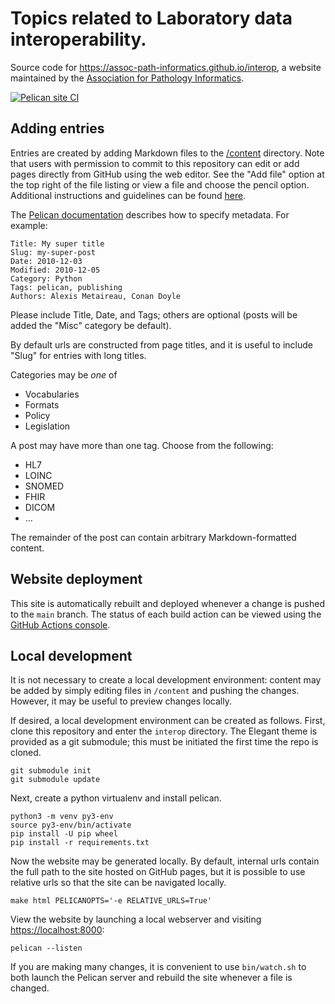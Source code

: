 # Topics related to Laboratory data interoperability.

Source code for <https://assoc-path-informatics.github.io/interop>, a
website maintained by the [Association for Pathology Informatics](https://pathologyinformatics.org).

[![Pelican site CI](https://github.com/assoc-path-informatics/interop/actions/workflows/pelican.yml/badge.svg)](https://github.com/assoc-path-informatics/interop/actions/workflows/pelican.yml)

## Adding entries

Entries are created by adding Markdown files to the
[/content](/content) directory. Note that users with permission to
commit to this repository can edit or add pages directly from GitHub
using the web editor. See the "Add file" option at the top right of
the file listing or view a file and choose the pencil
option. Additional instructions and guidelines can be found
[here](https://assoc-path-informatics.github.io/interop/pages/about.html).

The [Pelican documentation](https://docs.getpelican.com/en/latest/content.html#file-metadata)
describes how to specify metadata. For example:

```
Title: My super title
Slug: my-super-post
Date: 2010-12-03
Modified: 2010-12-05
Category: Python
Tags: pelican, publishing
Authors: Alexis Metaireau, Conan Doyle
```

Please include Title, Date, and Tags; others are optional (posts will
be added the "Misc" category be default).

By default urls are constructed from page titles, and it is useful to
include "Slug" for entries with long titles.

Categories may be *one* of

- Vocabularies
- Formats
- Policy
- Legislation

A post may have more than one tag. Choose from the following:

- HL7
- LOINC
- SNOMED
- FHIR
- DICOM
- ...

The remainder of the post can contain arbitrary Markdown-formatted content.

## Website deployment

This site is automatically rebuilt and deployed whenever a change is
pushed to the ``main`` branch. The status of each build action can be
viewed using the
[GitHub Actions console](https://github.com/assoc-path-informatics/interop/actions).

## Local development

It is not necessary to create a local development environment: content
may be added by simply editing files in ``/content`` and pushing the
changes. However, it may be useful to preview changes locally.

If desired, a local development environment can be created as follows. First,
clone this repository and enter the ``interop`` directory. The Elegant
theme is provided as a git submodule; this must be initiated the first
time the repo is cloned.

```
git submodule init
git submodule update
```

Next, create a python virtualenv and install pelican.

```
python3 -m venv py3-env
source py3-env/bin/activate
pip install -U pip wheel
pip install -r requirements.txt
```

Now the website may be generated locally. By default, internal urls
contain the full path to the site hosted on GitHub pages, but it is
possible to use relative urls so that the site can be navigated
locally.

```
make html PELICANOPTS='-e RELATIVE_URLS=True'
```

View the website by launching a local webserver and visiting <https://localhost:8000>:

```
pelican --listen
```

If you are making many changes, it is convenient to use
``bin/watch.sh`` to both launch the Pelican server and rebuild the
site whenever a file is changed.
